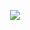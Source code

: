 <p align="center">
<img src="https://user-images.githubusercontent.com/37651620/153719941-9a1dc136-8cc6-4823-8096-548d4a203b45.png"/>
</p>
